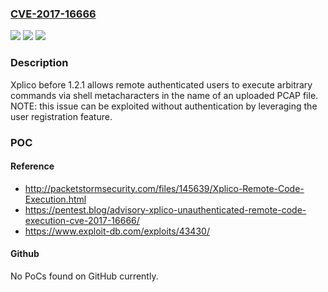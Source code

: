 ### [CVE-2017-16666](https://cve.mitre.org/cgi-bin/cvename.cgi?name=CVE-2017-16666)
![](https://img.shields.io/static/v1?label=Product&message=n%2Fa&color=blue)
![](https://img.shields.io/static/v1?label=Version&message=n%2Fa&color=blue)
![](https://img.shields.io/static/v1?label=Vulnerability&message=n%2Fa&color=brighgreen)

### Description

Xplico before 1.2.1 allows remote authenticated users to execute arbitrary commands via shell metacharacters in the name of an uploaded PCAP file.  NOTE: this issue can be exploited without authentication by leveraging the user registration feature.

### POC

#### Reference
- http://packetstormsecurity.com/files/145639/Xplico-Remote-Code-Execution.html
- https://pentest.blog/advisory-xplico-unauthenticated-remote-code-execution-cve-2017-16666/
- https://www.exploit-db.com/exploits/43430/

#### Github
No PoCs found on GitHub currently.

